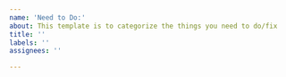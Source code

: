 ```yaml
---
name: 'Need to Do:'
about: This template is to categorize the things you need to do/fix
title: ''
labels: ''
assignees: ''

---
```



